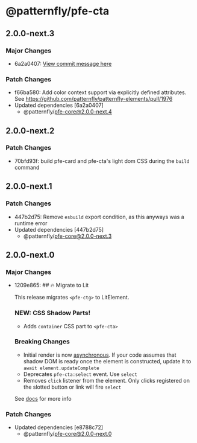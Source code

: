# @patternfly/pfe-cta

## 2.0.0-next.3

### Major Changes

- 6a2a0407: [View commit message here](https://gist.github.com/heyMP/200fc0b840690541475923facba393ab)

### Patch Changes

- f66ba580: Add color context support via explicitly defined attributes. See https://github.com/patternfly/patternfly-elements/pull/1976
- Updated dependencies [6a2a0407]
  - @patternfly/pfe-core@2.0.0-next.4

## 2.0.0-next.2

### Patch Changes

- 70bfd93f: build pfe-card and pfe-cta's light dom CSS during the `build` command

## 2.0.0-next.1

### Patch Changes

- 447b2d75: Remove `esbuild` export condition, as this anyways was a runtime error
- Updated dependencies [447b2d75]
  - @patternfly/pfe-core@2.0.0-next.3

## 2.0.0-next.0

### Major Changes

- 1209e865: ## 🔥 Migrate to Lit

  This release migrates `<pfe-ctg>` to LitElement.

  ### NEW: CSS Shadow Parts!

  - Adds `container` CSS part to `<pfe-cta>`

  ### Breaking Changes

  - Initial render is now [asynchronous](https://lit.dev/docs/components/lifecycle/#reactive-update-cycle).
    If your code assumes that shadow DOM is ready once the element is constructed, update it to `await element.updateComplete`
  - Deprecates `pfe-cta:select` event. Use `select`
  - Removes `click` listener from the element. Only clicks registered on the slotted button or link
    will fire `select`

  See [docs](https://patternflyelements.org/components/cta/) for more info

### Patch Changes

- Updated dependencies [e8788c72]
  - @patternfly/pfe-core@2.0.0-next.0
